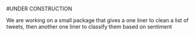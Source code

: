 #UNDER CONSTRUCTION

We are working on a small package that gives a one liner to clean a list of tweets, then another one liner to classify them based on sentiment
